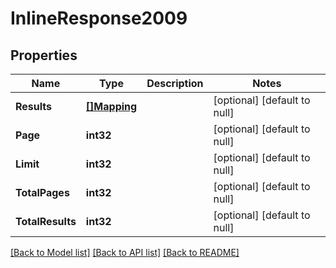 # InlineResponse2009

## Properties
Name | Type | Description | Notes
------------ | ------------- | ------------- | -------------
**Results** | [**[]Mapping**](Mapping.md) |  | [optional] [default to null]
**Page** | **int32** |  | [optional] [default to null]
**Limit** | **int32** |  | [optional] [default to null]
**TotalPages** | **int32** |  | [optional] [default to null]
**TotalResults** | **int32** |  | [optional] [default to null]

[[Back to Model list]](../README.md#documentation-for-models) [[Back to API list]](../README.md#documentation-for-api-endpoints) [[Back to README]](../README.md)

